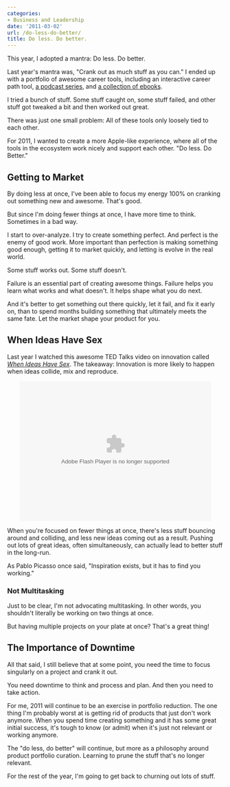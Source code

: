 ```yaml
---
categories:
- Business and Leadership
date: '2011-03-02'
url: /do-less-do-better/
title: Do less. Do better.
---
```


This year, I adopted a mantra: Do less. Do better.

Last year's mantra was, "Crank out as much stuff as you can." I ended up with a portfolio of awesome career tools, including an interactive career path tool, <a href="https://www.youtube.com/emccareers#p/c/326ACF896398CC3F">a podcast series</a>, and <a href="http://www.slideshare.net/emccareercenter">a collection of ebooks</a>.

I tried a bunch of stuff. Some stuff caught on, some stuff failed, and other stuff got tweaked a bit and then worked out great.

There was just one small problem: All of these tools only loosely tied to each other.

For 2011, I wanted to create a more Apple-like experience, where all of the tools in the ecosystem work nicely and support each other. "Do less. Do Better."

<h2>Getting to Market</h2>

By doing less at once, I've been able to focus my energy 100% on cranking out something new and awesome. That's good.

But since I'm doing fewer things at once, I have more time to think. Sometimes in a bad way.
<!--more-->
I start to over-analyze. I try to create something perfect. And perfect is the enemy of good work. More important than perfection is making something good enough, getting it to market quickly, and letting is evolve in the real world.

Some stuff works out. Some stuff doesn't.

Failure is an essential part of creating awesome things. Failure helps you learn what works and what doesn't. It helps shape what you do next.

And it's better to get something out there quickly, let it fail, and fix it early on, than to spend months building something that ultimately meets the same fate. Let the market shape your product for you.

<h2>When Ideas Have Sex</h2>

Last year I watched this awesome TED Talks video on innovation called <em><a href="http://www.ted.com/talks/matt_ridley_when_ideas_have_sex.html">When Ideas Have Sex</a></em>. The takeaway: Innovation is more likely to happen when ideas collide, mix and reproduce.

<center><object width="446" height="326"><param name="movie" value="http://video.ted.com/assets/player/swf/EmbedPlayer.swf"></param><param name="allowFullScreen" value="true" /><param name="allowScriptAccess" value="always"/><param name="wmode" value="transparent"></param><param name="bgColor" value="#ffffff"></param> <param name="flashvars" value="vu=http://video.ted.com/talks/dynamic/MattRidley_2010G-medium.flv&su=http://images.ted.com/images/ted/tedindex/embed-posters/MattRidley-2010G.embed_thumbnail.jpg&vw=432&vh=240&ap=0&ti=915&introDuration=15330&adDuration=4000&postAdDuration=830&adKeys=talk=matt_ridley_when_ideas_have_sex;year=2010;theme=technology_history_and_destiny;theme=new_on_ted_com;theme=the_power_of_cities;theme=the_rise_of_collaboration;theme=tales_of_invention;theme=unconventional_explanations;theme=what_makes_us_happy;theme=a_greener_future;event=TEDGlobal+2010;&preAdTag=tconf.ted/embed;tile=1;sz=512x288;" /><embed src="http://video.ted.com/assets/player/swf/EmbedPlayer.swf" pluginspace="http://www.macromedia.com/go/getflashplayer" type="application/x-shockwave-flash" wmode="transparent" bgColor="#ffffff" width="446" height="326" allowFullScreen="true" allowScriptAccess="always" flashvars="vu=http://video.ted.com/talks/dynamic/MattRidley_2010G-medium.flv&su=http://images.ted.com/images/ted/tedindex/embed-posters/MattRidley-2010G.embed_thumbnail.jpg&vw=432&vh=240&ap=0&ti=915&introDuration=15330&adDuration=4000&postAdDuration=830&adKeys=talk=matt_ridley_when_ideas_have_sex;year=2010;theme=technology_history_and_destiny;theme=new_on_ted_com;theme=the_power_of_cities;theme=the_rise_of_collaboration;theme=tales_of_invention;theme=unconventional_explanations;theme=what_makes_us_happy;theme=a_greener_future;event=TEDGlobal+2010;"></embed></object></center>

When you're focused on fewer things at once, there's less stuff bouncing around and colliding, and less new ideas coming out as a result. Pushing out lots of great ideas, often simultaneously, can actually lead to better stuff in the long-run.

As Pablo Picasso once said, "Inspiration exists, but it has to find you working."

<h3>Not Multitasking</h3>

Just to be clear, I'm not advocating multitasking. In other words, you shouldn't literally be working on two things at once.

But having multiple projects on your plate at once? That's a great thing!

<h2>The Importance of Downtime</h2>

All that said, I still believe that at some point, you need the time to focus singularly on a project and crank it out.

You need downtime to think and process and plan. And then you need to take action.

For me, 2011 will continue to be an exercise in portfolio reduction. The one thing I'm probably worst at is getting rid of products that just don't work anymore. When you spend time creating something and it has some great initial success, it's tough to know (or admit) when it's just not relevant or working anymore.

The "do less, do better" will continue, but more as a philosophy around product portfolio curation. Learning to prune the stuff that's no longer relevant.

For the rest of the year, I'm going to get back to churning out lots of stuff.